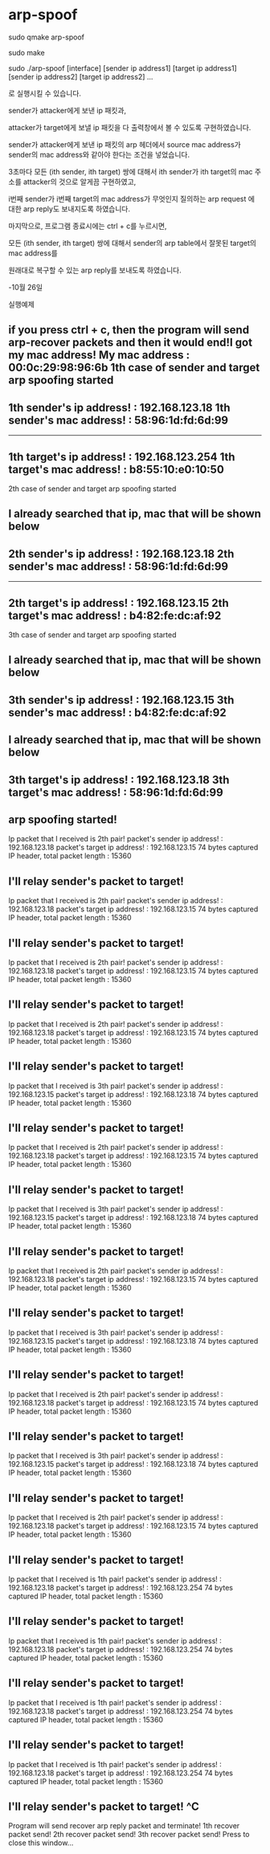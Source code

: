 # arp-spoof

sudo qmake arp-spoof

sudo make

sudo ./arp-spoof [interface] [sender ip address1] [target ip address1] [sender ip address2] [target ip address2] ...

로 실행시킬 수 있습니다.



sender가 attacker에게 보낸 ip 패킷과,

attacker가 target에게 보낼 ip 패킷을 다 출력창에서 볼 수 있도록 구현하였습니다.

sender가 attacker에게 보낸 ip 패킷의 arp 헤더에서 source mac address가 sender의 mac address와 같아야 한다는 조건을 넣었습니다.



3초마다 모든 (ith sender, ith target) 쌍에 대해서 ith sender가 ith target의 mac 주소를 attacker의 것으로 알게끔 구현하였고,

i번째 sender가 i번째 target의 mac address가 무엇인지 질의하는 arp request 에 대한 arp reply도 보내지도록 하였습니다.




마지막으로, 프로그램 종료시에는 ctrl + c를 누르시면,

모든 (ith sender, ith target) 쌍에 대해서 sender의 arp table에서 잘못된 target의 mac address를 

원래대로 복구할 수 있는 arp reply를 보내도록 하였습니다.

-10월 26일

실행예제

if you press ctrl + c, then the program will send arp-recover packets and then it would end!I got my mac address!
My mac address : 00:0c:29:98:96:6b
1th case of sender and target arp spoofing started
---------------------------------------------------------------
1th sender's ip  address!	: 192.168.123.18
1th sender's mac address!	: 58:96:1d:fd:6d:99
---------------------------------------------------------------
---------------------------------------------------------------
1th target's ip  address!	: 192.168.123.254
1th target's mac address!	: b8:55:10:e0:10:50
---------------------------------------------------------------
2th case of sender and target arp spoofing started

I already searched that ip, mac that will be shown below
---------------------------------------------------------------
2th sender's ip  address!	: 192.168.123.18
2th sender's mac address!	: 58:96:1d:fd:6d:99
---------------------------------------------------------------
---------------------------------------------------------------
2th target's ip  address!	: 192.168.123.15
2th target's mac address!	: b4:82:fe:dc:af:92
---------------------------------------------------------------
3th case of sender and target arp spoofing started

I already searched that ip, mac that will be shown below
---------------------------------------------------------------
3th sender's ip  address!	: 192.168.123.15
3th sender's mac address!	: b4:82:fe:dc:af:92
---------------------------------------------------------------

I already searched that ip, mac that will be shown below
---------------------------------------------------------------
3th target's ip  address!	: 192.168.123.18
3th target's mac address!	: 58:96:1d:fd:6d:99
---------------------------------------------------------------

arp spoofing started!
---------------------------------------------------------------
Ip packet that I received is 2th pair!
packet's sender ip  address!	: 192.168.123.18
packet's target ip  address!	: 192.168.123.15
74 bytes captured
IP header, total packet length : 15360

I'll relay sender's packet to target!
---------------------------------------------------------------
Ip packet that I received is 2th pair!
packet's sender ip  address!	: 192.168.123.18
packet's target ip  address!	: 192.168.123.15
74 bytes captured
IP header, total packet length : 15360

I'll relay sender's packet to target!
---------------------------------------------------------------
Ip packet that I received is 2th pair!
packet's sender ip  address!	: 192.168.123.18
packet's target ip  address!	: 192.168.123.15
74 bytes captured
IP header, total packet length : 15360

I'll relay sender's packet to target!
---------------------------------------------------------------
Ip packet that I received is 2th pair!
packet's sender ip  address!	: 192.168.123.18
packet's target ip  address!	: 192.168.123.15
74 bytes captured
IP header, total packet length : 15360

I'll relay sender's packet to target!
---------------------------------------------------------------
Ip packet that I received is 3th pair!
packet's sender ip  address!	: 192.168.123.15
packet's target ip  address!	: 192.168.123.18
74 bytes captured
IP header, total packet length : 15360

I'll relay sender's packet to target!
---------------------------------------------------------------
Ip packet that I received is 2th pair!
packet's sender ip  address!	: 192.168.123.18
packet's target ip  address!	: 192.168.123.15
74 bytes captured
IP header, total packet length : 15360

I'll relay sender's packet to target!
---------------------------------------------------------------
Ip packet that I received is 3th pair!
packet's sender ip  address!	: 192.168.123.15
packet's target ip  address!	: 192.168.123.18
74 bytes captured
IP header, total packet length : 15360

I'll relay sender's packet to target!
---------------------------------------------------------------
Ip packet that I received is 2th pair!
packet's sender ip  address!	: 192.168.123.18
packet's target ip  address!	: 192.168.123.15
74 bytes captured
IP header, total packet length : 15360

I'll relay sender's packet to target!
---------------------------------------------------------------
Ip packet that I received is 3th pair!
packet's sender ip  address!	: 192.168.123.15
packet's target ip  address!	: 192.168.123.18
74 bytes captured
IP header, total packet length : 15360

I'll relay sender's packet to target!
---------------------------------------------------------------
Ip packet that I received is 2th pair!
packet's sender ip  address!	: 192.168.123.18
packet's target ip  address!	: 192.168.123.15
74 bytes captured
IP header, total packet length : 15360

I'll relay sender's packet to target!
---------------------------------------------------------------
Ip packet that I received is 3th pair!
packet's sender ip  address!	: 192.168.123.15
packet's target ip  address!	: 192.168.123.18
74 bytes captured
IP header, total packet length : 15360

I'll relay sender's packet to target!
---------------------------------------------------------------
Ip packet that I received is 2th pair!
packet's sender ip  address!	: 192.168.123.18
packet's target ip  address!	: 192.168.123.15
74 bytes captured
IP header, total packet length : 15360

I'll relay sender's packet to target!
---------------------------------------------------------------
Ip packet that I received is 1th pair!
packet's sender ip  address!	: 192.168.123.18
packet's target ip  address!	: 192.168.123.254
74 bytes captured
IP header, total packet length : 15360

I'll relay sender's packet to target!
---------------------------------------------------------------
Ip packet that I received is 1th pair!
packet's sender ip  address!	: 192.168.123.18
packet's target ip  address!	: 192.168.123.254
74 bytes captured
IP header, total packet length : 15360

I'll relay sender's packet to target!
---------------------------------------------------------------
Ip packet that I received is 1th pair!
packet's sender ip  address!	: 192.168.123.18
packet's target ip  address!	: 192.168.123.254
74 bytes captured
IP header, total packet length : 15360

I'll relay sender's packet to target!
---------------------------------------------------------------
Ip packet that I received is 1th pair!
packet's sender ip  address!	: 192.168.123.18
packet's target ip  address!	: 192.168.123.254
74 bytes captured
IP header, total packet length : 15360

I'll relay sender's packet to target!
^C
---------------------------------------------------------------
Program will send recover arp reply packet and terminate!
1th recover packet send!
2th recover packet send!
3th recover packet send!
Press <RETURN> to close this window...
